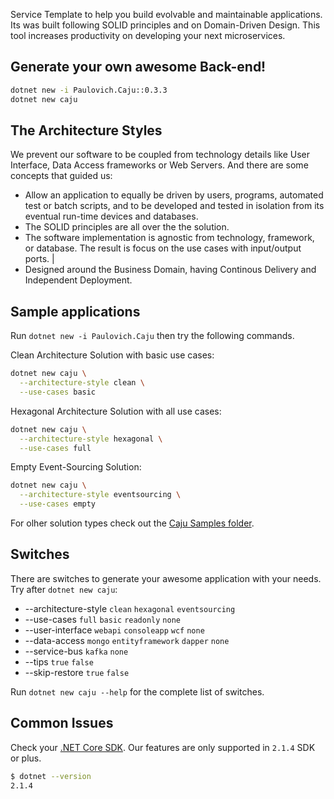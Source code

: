Service Template to help you build evolvable and maintainable applications. Its was built following SOLID principles and on Domain-Driven Design. This tool increases productivity on developing your next microservices.

## Generate your own awesome Back-end!

```sh
dotnet new -i Paulovich.Caju::0.3.3
dotnet new caju
```

## The Architecture Styles

We prevent our software to be coupled from technology details like User Interface, Data Access frameworks or Web Servers. And there are some concepts that guided us:

* Allow an application to equally be driven by users, programs, automated test or batch scripts, and to be developed and tested in isolation from its eventual run-time devices and databases.
* The SOLID principles are all over the the solution.
* The software implementation is agnostic from technology, framework, or database. The result is focus on the  use cases with input/output ports. |
* Designed around the Business Domain, having Continous Delivery and Independent Deployment.

## Sample applications

Run `dotnet new -i Paulovich.Caju` then try the following commands.

Clean Architecture Solution with basic use cases:

```sh
dotnet new caju \
  --architecture-style clean \
  --use-cases basic
```

Hexagonal Architecture Solution with all use cases:

```sh
dotnet new caju \
  --architecture-style hexagonal \
  --use-cases full
```

Empty Event-Sourcing Solution:

```sh
dotnet new caju \
  --architecture-style eventsourcing \
  --use-cases empty
```

For olher solution types check out the [Caju Samples folder](https://github.com/ivanpaulovich/caju/tree/master/samples).

## Switches

There are switches to generate your awesome application with your needs. Try after `dotnet new caju`:

* --architecture-style `clean` `hexagonal` `eventsourcing`
* --use-cases `full` `basic` `readonly` `none`
* --user-interface `webapi` `consoleapp` `wcf` `none`
* --data-access `mongo` `entityframework` `dapper` `none`
* --service-bus `kafka` `none`
* --tips `true` `false`
* --skip-restore `true` `false`

Run `dotnet new caju --help` for the complete list of switches.

## Common Issues

Check your [.NET Core SDK](https://www.microsoft.com/net/download/windows). Our features are only supported in `2.1.4` SDK or plus.

```sh
$ dotnet --version
2.1.4
```
